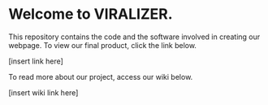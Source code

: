 # Welcome to VIRALIZER.

This repository contains the code and the software involved in creating our webpage. To view our final product, click the link below.

[insert link here]

To read more about our project, access our wiki below.

[insert wiki link here]
